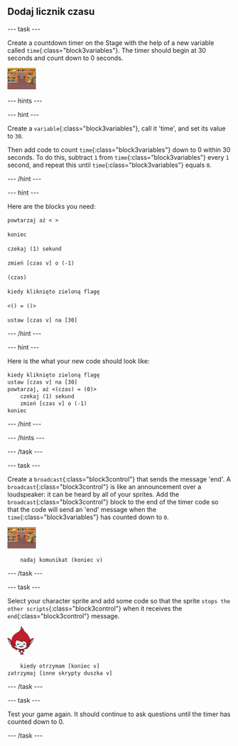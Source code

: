 ## Dodaj licznik czasu

\--- task \---

Create a countdown timer on the Stage with the help of a new variable called `time`{:class="block3variables"}. The timer should begin at 30 seconds and count down to 0 seconds.

![Stage sprite](images/stage-sprite.png)

\--- hints \---

\--- hint \---

Create a `variable`{:class="block3variables"}, call it 'time', and set its value to `30`.

Then add code to count `time`{:class="block3variables"} down to 0 within 30 seconds. To do this, subtract `1` from `time`{:class="block3variables"} every `1` second, and repeat this until `time`{:class="block3variables"} equals `0`.

\--- /hint \---

\--- hint \---

Here are the blocks you need:

```blocks3
powtarzaj aż < >

koniec

czekaj (1) sekund

zmień [czas v] o (-1)

(czas)

kiedy kliknięto zieloną flagę

<() = ()>

ustaw [czas v] na [30]
```

\--- /hint \---

\--- hint \---

Here is the what your new code should look like:

```blocks3
kiedy kliknięto zieloną flagę
ustaw [czas v] na [30]
powtarzaj, aż <(czas) = (0)>
    czekaj (1) sekund
    zmień [czas v] o (-1)
koniec
```

\--- /hint \---

\--- /hints \---

\--- /task \---

\--- task \---

Create a `broadcast`{:class="block3control"} that sends the message 'end'. A `broadcast`{:class="block3control"} is like an announcement over a loudspeaker: it can be heard by all of your sprites. Add the `broadcast`{:class="block3control"} block to the end of the timer code so that the code will send an 'end' message when the `time`{:class="block3variables"} has counted down to `0`.

![Stage sprite](images/stage-sprite.png)

```blocks3
    nadaj komunikat (koniec v)
```

\--- /task \---

\--- task \---

Select your character sprite and add some code so that the sprite `stops the other scripts`{:class="block3control"} when it receives the `end`{:class="block3control"} message.

![Giga sprite](images/giga-sprite.png)

```blocks3
    kiedy otrzymam [koniec v]
zatrzymaj [inne skrypty duszka v]
```

\--- /task \---

\--- task \---

Test your game again. It should continue to ask questions until the timer has counted down to 0.

\--- /task \---